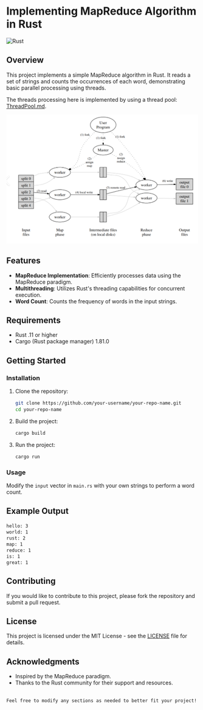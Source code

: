 # Implementing MapReduce Algorithm in Rust
![Rust](https://img.shields.io/badge/rust-%23000000.svg?style=for-the-badge&logo=rust&logoColor=white)

## Overview

This project implements a simple MapReduce algorithm in Rust.
It reads a set of strings and counts the occurrences of each word, 
demonstrating basic parallel processing using threads.

The threads processing here is implemented by using a thread pool:
[ThreadPool.md](ThreadPool.md).

[//]: # (![img.png]&#40;image/img.png&#41;)
![img.png](image/img.png)

## Features

- **MapReduce Implementation**: Efficiently processes data using the MapReduce paradigm.
- **Multithreading**: Utilizes Rust's threading capabilities for concurrent execution.
- **Word Count**: Counts the frequency of words in the input strings.

## Requirements

- Rust .11 or higher
- Cargo (Rust package manager) 1.81.0

## Getting Started

### Installation

1. Clone the repository:
   ```bash
   git clone https://github.com/your-username/your-repo-name.git
   cd your-repo-name
   ```

2. Build the project:
   ```bash
   cargo build
   ```

3. Run the project:
   ```bash
   cargo run
   ```

### Usage

Modify the `input` vector in `main.rs` with your own strings to perform a word count.

## Example Output

```
hello: 3
world: 1
rust: 2
map: 1
reduce: 1
is: 1
great: 1
```

## Contributing

If you would like to contribute to this project, please fork the repository and submit a pull request.

## License

This project is licensed under the MIT License - see the [LICENSE](LICENSE) file for details.

## Acknowledgments

- Inspired by the MapReduce paradigm.
- Thanks to the Rust community for their support and resources.

```

Feel free to modify any sections as needed to better fit your project!